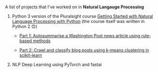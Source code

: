 A list of projects that I've worked on in **Natural Langauge Processing**

1. Python 3 version of the Pluralsight course [Getting Started with Natural Language Processing with Python](https://www.pluralsight.com/courses/python-natural-language-processing) (the course itself was written in Python 2 :blush:)

	* [Part 1: Autosummarise a Washington Post news article using rule-based methods](https://github.com/yanniey/NLP/blob/master/Part%201%20Autosummarise%20a%20Washington%20Post%20news%20article%20using%20rule-based%20methods.ipynb)

	* [Part 2: Crawl and classify blog posts using k-means clustering in scikit-learn](https://github.com/yanniey/NLP/blob/master/Part%202%20Crawl%20and%20classify%20blog%20posts%20using%20k-means%20clustering%20in%20scikit-learn.ipynb)

2. NLP Deep Learning using PyTorch and fastai